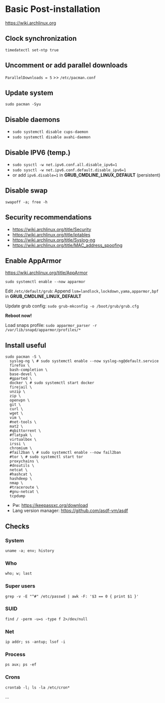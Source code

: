 # Basic Post-installation

https://wiki.archlinux.org

## Clock synchronization
`timedatectl set-ntp true`

## Uncomment or add parallel downloads
`ParallelDownloads = 5` >> `/etc/pacman.conf`

## Update system
`sudo pacman -Syu`

## Disable daemons
- `sudo systemctl disable cups-daemon`
- `sudo systemctl disable avahi-daemon`

## Disable IPV6 (temp.)
- `sudo sysctl -w net.ipv6.conf.all.disable_ipv6=1`
- `sudo sysctl -w net.ipv6.conf.default.disable_ipv6=1`
- or add `ipv6.disable=1` in **GRUB_CMDLINE_LINUX_DEFAULT** (persistent)

## Disable swap
`swapoff -a; free -h`

## Security recommendations
- https://wiki.archlinux.org/title/Security
- https://wiki.archlinux.org/title/iptables
- https://wiki.archlinux.org/title/Syslog-ng
- https://wiki.archlinux.org/title/MAC_address_spoofing

## Enable AppArmor
https://wiki.archlinux.org/title/AppArmor

`sudo systemctl enable --now apparmor`

Edit `/etc/default/grub`: Append `lsm=landlock,lockdown,yama,apparmor,bpf` in **GRUB_CMDLINE_LINUX_DEFAULT**

Update grub config: `sudo grub-mkconfig -o /boot/grub/grub.cfg`

**Reboot now!**

Load snaps profile: `sudo apparmor_parser -r /var/lib/snapd/apparmor/profiles/*`

## Install useful
```shell
sudo pacman -S \
  syslog-ng \ # sudo systemctl enable --now syslog-ng@default.service
  firefox \
  bash-completion \
  base-devel \
  #gparted \
  docker \ # sudo systemctl start docker
  firejail \
  unzip \
  zip \
  openvpn \
  git \
  curl \
  wget \
  vim \
  #net-tools \
  mat2 \
  #qbittorrent \
  #flatpak \
  virtualbox \
  irssi \
  chromium \
  #fail2ban \ # sudo systemctl enable --now fail2ban
  #tor \ # sudo systemctl start tor
  proxychains \
  #dnsutils \
  netcat \
  #hashcat \
  hashdeep \
  nmap \
  #traceroute \
  #gnu-netcat \
  tcpdump
```

- Pw: https://keepassxc.org/download
- Lang version manager: https://github.com/asdf-vm/asdf


## Checks

### System
`uname -a; env; history`

### Who
`who; w; last`

### Super users
`grep -v -E "^#" /etc/passwd | awk -F: '$3 == 0 { print $1 }'`

### SUID
`find / -perm -u=s -type f 2>/dev/null`

### Net
`ip addr; ss -antup; lsof -i`

### Process
`ps aux; ps -ef`

### Crons
`crontab -l; ls -la /etc/cron*`


...
